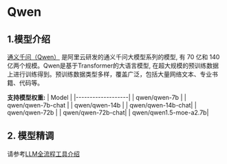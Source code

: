 # Qwen

## 1.模型介绍

[通义千问（Qwen）](https://arxiv.org/abs/2205.01068) 是阿里云研发的通义千问大模型系列的模型, 有 70 亿和 140 亿两个规模。Qwen是基于Transformer的大语言模型, 在超大规模的预训练数据上进行训练得到。预训练数据类型多样，覆盖广泛，包括大量网络文本、专业书籍、代码等。

**支持模型权重:**
| Model             |
|-------------------|
| qwen/qwen-7b      |
| qwen/qwen-7b-chat |
| qwen/qwen-14b     |
| qwen/qwen-14b-chat|
| qwen/qwen-72b     |
| qwen/qwen-72b-chat|
| qwen/qwen1.5-moe-a2.7b|

## 2. 模型精调
请参考[LLM全流程工具介绍](../README.md)
